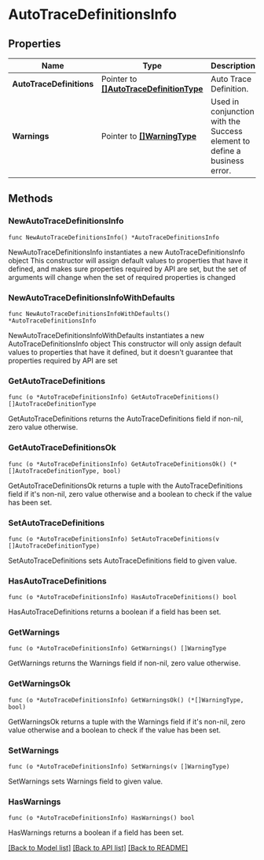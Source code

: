 # AutoTraceDefinitionsInfo

## Properties

Name | Type | Description | Notes
------------ | ------------- | ------------- | -------------
**AutoTraceDefinitions** | Pointer to [**[]AutoTraceDefinitionType**](AutoTraceDefinitionType.md) | Auto Trace Definition. | [optional] 
**Warnings** | Pointer to [**[]WarningType**](WarningType.md) | Used in conjunction with the Success element to define a business error. | [optional] 

## Methods

### NewAutoTraceDefinitionsInfo

`func NewAutoTraceDefinitionsInfo() *AutoTraceDefinitionsInfo`

NewAutoTraceDefinitionsInfo instantiates a new AutoTraceDefinitionsInfo object
This constructor will assign default values to properties that have it defined,
and makes sure properties required by API are set, but the set of arguments
will change when the set of required properties is changed

### NewAutoTraceDefinitionsInfoWithDefaults

`func NewAutoTraceDefinitionsInfoWithDefaults() *AutoTraceDefinitionsInfo`

NewAutoTraceDefinitionsInfoWithDefaults instantiates a new AutoTraceDefinitionsInfo object
This constructor will only assign default values to properties that have it defined,
but it doesn't guarantee that properties required by API are set

### GetAutoTraceDefinitions

`func (o *AutoTraceDefinitionsInfo) GetAutoTraceDefinitions() []AutoTraceDefinitionType`

GetAutoTraceDefinitions returns the AutoTraceDefinitions field if non-nil, zero value otherwise.

### GetAutoTraceDefinitionsOk

`func (o *AutoTraceDefinitionsInfo) GetAutoTraceDefinitionsOk() (*[]AutoTraceDefinitionType, bool)`

GetAutoTraceDefinitionsOk returns a tuple with the AutoTraceDefinitions field if it's non-nil, zero value otherwise
and a boolean to check if the value has been set.

### SetAutoTraceDefinitions

`func (o *AutoTraceDefinitionsInfo) SetAutoTraceDefinitions(v []AutoTraceDefinitionType)`

SetAutoTraceDefinitions sets AutoTraceDefinitions field to given value.

### HasAutoTraceDefinitions

`func (o *AutoTraceDefinitionsInfo) HasAutoTraceDefinitions() bool`

HasAutoTraceDefinitions returns a boolean if a field has been set.

### GetWarnings

`func (o *AutoTraceDefinitionsInfo) GetWarnings() []WarningType`

GetWarnings returns the Warnings field if non-nil, zero value otherwise.

### GetWarningsOk

`func (o *AutoTraceDefinitionsInfo) GetWarningsOk() (*[]WarningType, bool)`

GetWarningsOk returns a tuple with the Warnings field if it's non-nil, zero value otherwise
and a boolean to check if the value has been set.

### SetWarnings

`func (o *AutoTraceDefinitionsInfo) SetWarnings(v []WarningType)`

SetWarnings sets Warnings field to given value.

### HasWarnings

`func (o *AutoTraceDefinitionsInfo) HasWarnings() bool`

HasWarnings returns a boolean if a field has been set.


[[Back to Model list]](../README.md#documentation-for-models) [[Back to API list]](../README.md#documentation-for-api-endpoints) [[Back to README]](../README.md)


